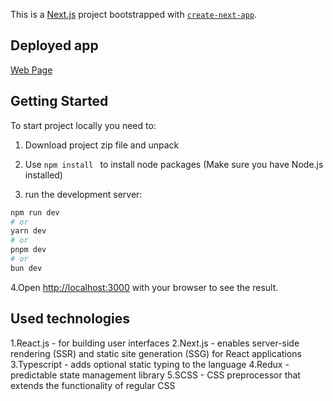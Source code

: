 This is a [Next.js](https://nextjs.org/) project bootstrapped with [`create-next-app`](https://github.com/vercel/next.js/tree/canary/packages/create-next-app).

## Deployed app
 [Web Page](https://novoplex-test-task.vercel.app)

## Getting Started

To start project locally you need to:

1. Download project zip file and  unpack
2. Use ``` npm install  ``` to install node packages (Make sure you have Node.js installed)

3. run the development server:

```bash
npm run dev
# or
yarn dev
# or
pnpm dev
# or
bun dev
```

4.Open [http://localhost:3000](http://localhost:3000) with your browser to see the result.
## Used technologies 

1.React.js - for building user interfaces
2.Next.js - enables server-side rendering (SSR) and static site generation (SSG) for React applications
3.Typescript - adds optional static typing to the language
4.Redux - predictable state management library
5.SCSS - CSS preprocessor that extends the functionality of regular CSS
